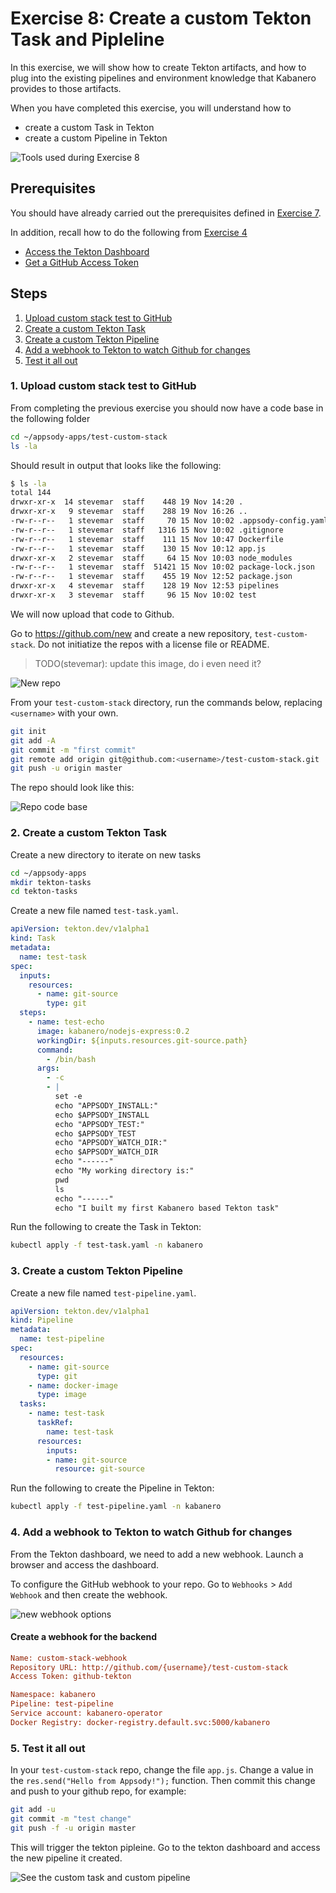 # Exercise 8: Create a custom Tekton Task and Pipleline

In this exercise, we will show how to create Tekton artifacts, and how to plug into the existing pipelines and environment knowledge that Kabanero provides to those artifacts.

When you have completed this exercise, you will understand how to

* create a custom Task in Tekton
* create a custom Pipeline in Tekton

![Tools used during Exercise 8](images/ex8.png)

## Prerequisites

You should have already carried out the prerequisites defined in [Exercise 7](../exercise-7/README.md).

In addition, recall how to do the following from [Exercise 4](../exercise-4/README.md)

* [Access the Tekton Dashboard](../exercise-4/README.md#1-launch-the-tekton-dashboard)
* [Get a GitHub Access Token](../exercise-4/README.md#2-get-a-github-access-token)

## Steps

1. [Upload custom stack test to GitHub](#1-upload-custom-stack-test-to-github)
1. [Create a custom Tekton Task](#2-create-a-custom-tekton-task)
1. [Create a custom Tekton Pipeline](#3-create-a-custom-tekton-pipeline)
1. [Add a webhook to Tekton to watch Github for changes](#4-add-a-webhook-to-tekton-to-watch-github-for-changes)
1. [Test it all out](#5-test-it-all-out)

### 1. Upload custom stack test to GitHub

From completing the previous exercise you should now have a code base in the following folder

```bash
cd ~/appsody-apps/test-custom-stack
ls -la
```

Should result in output that looks like the following:

```bash
$ ls -la
total 144
drwxr-xr-x  14 stevemar  staff    448 19 Nov 14:20 .
drwxr-xr-x   9 stevemar  staff    288 19 Nov 16:26 ..
-rw-r--r--   1 stevemar  staff     70 15 Nov 10:02 .appsody-config.yaml
-rw-r--r--   1 stevemar  staff   1316 15 Nov 10:02 .gitignore
-rw-r--r--   1 stevemar  staff    111 15 Nov 10:47 Dockerfile
-rw-r--r--   1 stevemar  staff    130 15 Nov 10:12 app.js
drwxr-xr-x   2 stevemar  staff     64 15 Nov 10:03 node_modules
-rw-r--r--   1 stevemar  staff  51421 15 Nov 10:02 package-lock.json
-rw-r--r--   1 stevemar  staff    455 19 Nov 12:52 package.json
drwxr-xr-x   4 stevemar  staff    128 19 Nov 12:53 pipelines
drwxr-xr-x   3 stevemar  staff     96 15 Nov 10:02 test
```

We will now upload that code to Github.

Go to <https://github.com/new> and create a new repository, `test-custom-stack`. Do not initiatize the repos with a license file or README.

> TODO(stevemar): update this image, do i even need it?

![New repo](images/new_repo.png)

From your `test-custom-stack` directory, run the commands below, replacing `<username>` with your own.

```bash
git init
git add -A
git commit -m "first commit"
git remote add origin git@github.com:<username>/test-custom-stack.git
git push -u origin master
```

The repo should look like this:

![Repo code base](images/repo-code-base.png)

### 2. Create a custom Tekton Task

Create a new directory to iterate on new tasks

```bash
cd ~/appsody-apps
mkdir tekton-tasks
cd tekton-tasks
```

Create a new file named `test-task.yaml`.

```yaml
apiVersion: tekton.dev/v1alpha1
kind: Task
metadata:
  name: test-task
spec:
  inputs:
    resources:
      - name: git-source
        type: git
  steps:
    - name: test-echo
      image: kabanero/nodejs-express:0.2
      workingDir: ${inputs.resources.git-source.path}
      command:
        - /bin/bash
      args:
        - -c
        - |
          set -e
          echo "APPSODY_INSTALL:"
          echo $APPSODY_INSTALL
          echo "APPSODY_TEST:"
          echo $APPSODY_TEST
          echo "APPSODY_WATCH_DIR:"
          echo $APPSODY_WATCH_DIR
          echo "------"
          echo "My working directory is:"
          pwd
          ls
          echo "------"
          echo "I built my first Kabanero based Tekton task"
```

Run the following to create the Task in Tekton:

```bash
kubectl apply -f test-task.yaml -n kabanero
```

### 3. Create a custom Tekton Pipeline

Create a new file named `test-pipeline.yaml`.

```yaml
apiVersion: tekton.dev/v1alpha1
kind: Pipeline
metadata:
  name: test-pipeline
spec:
  resources:
    - name: git-source
      type: git
    - name: docker-image
      type: image
  tasks:
    - name: test-task
      taskRef:
        name: test-task
      resources:
        inputs:
        - name: git-source
          resource: git-source
```

Run the following to create the Pipeline in Tekton:

```bash
kubectl apply -f test-pipeline.yaml -n kabanero
```

### 4. Add a webhook to Tekton to watch Github for changes

From the Tekton dashboard, we need to add a new webhook. Launch a browser and access the dashboard.

To configure the GitHub webhook to your repo. Go to `Webhooks` > `Add Webhook` and then create the webhook.

![new webhook options](images/create-tekton-webhook.png)

#### Create a webhook for the backend

```ini
Name: custom-stack-webhook
Repository URL: http://github.com/{username}/test-custom-stack
Access Token: github-tekton

Namespace: kabanero
Pipeline: test-pipeline
Service account: kabanero-operator
Docker Registry: docker-registry.default.svc:5000/kabanero
```

### 5. Test it all out

In your `test-custom-stack` repo, change the file `app.js`. Change a value in the `res.send("Hello from Appsody!");` function. Then commit this change and push to your github repo, for example:

```bash
git add -u
git commit -m "test change"
git push -f -u origin master
```

This will trigger the tekton pipleine. Go to the tekton dashboard and access the new pipeline it created.

![See the custom task and custom pipeline](images/view-tasks.png)
